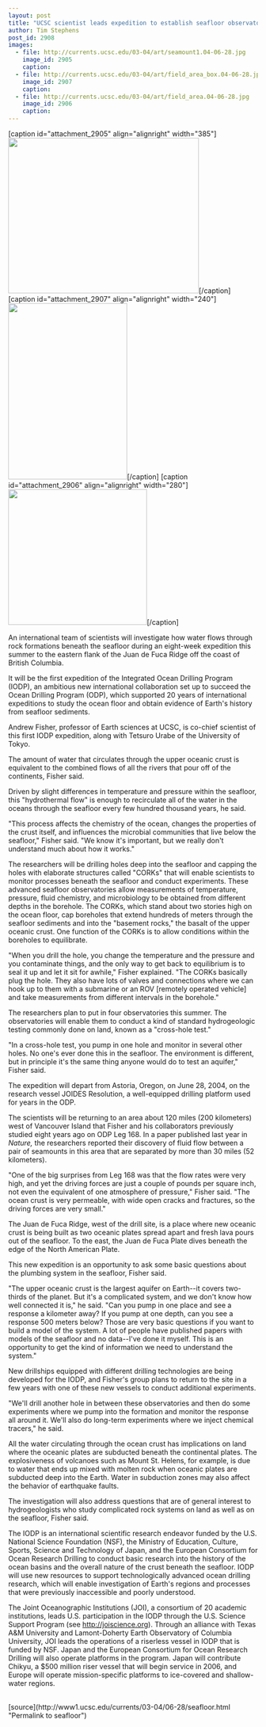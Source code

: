 ```yaml
---
layout: post
title: "UCSC scientist leads expedition to establish seafloor observatories for studying water flow in the upper oceanic crust"
author: Tim Stephens
post_id: 2908
images:
  - file: http://currents.ucsc.edu/03-04/art/seamount1.04-06-28.jpg
    image_id: 2905
    caption: 
  - file: http://currents.ucsc.edu/03-04/art/field_area_box.04-06-28.jpg
    image_id: 2907
    caption: 
  - file: http://currents.ucsc.edu/03-04/art/field_area.04-06-28.jpg
    image_id: 2906
    caption: 
---
```


[caption id="attachment_2905" align="alignright" width="385"]<a href="http://localhost/mysite/wp-content/uploads/2004/06/seamount1.04-06-28.jpg"><img class="size-full wp-image-2905" src="http://localhost/mysite/wp-content/uploads/2004/06/seamount1.04-06-28.jpg" alt="" width="385" height="314" /></a>[/caption]
[caption id="attachment_2907" align="alignright" width="240"]<a href="http://localhost/mysite/wp-content/uploads/2004/06/field_area_box.04-06-28.jpg"><img class="size-full wp-image-2907" src="http://localhost/mysite/wp-content/uploads/2004/06/field_area_box.04-06-28.jpg" alt="" width="240" height="356" /></a>[/caption]
[caption id="attachment_2906" align="alignright" width="280"]<a href="http://localhost/mysite/wp-content/uploads/2004/06/field_area.04-06-28.jpg"><img class="size-full wp-image-2906" src="http://localhost/mysite/wp-content/uploads/2004/06/field_area.04-06-28.jpg" alt="" width="280" height="274" /></a>[/caption]
<p>
  An international team of scientists will investigate how water flows through rock formations beneath the seafloor during an eight-week expedition this summer to the eastern flank of the Juan de Fuca Ridge off the coast of British Columbia.<br>
</p>
<p>
  It will be the first expedition of the Integrated Ocean Drilling Program (IODP), an ambitious new international collaboration set up to succeed the Ocean Drilling Program (ODP), which supported 20 years of international expeditions to study the ocean floor and obtain evidence of Earth's history from seafloor sediments.<br>
</p>
<p>
  Andrew Fisher, professor of Earth sciences at UCSC, is co-chief scientist of this first IODP expedition, along with Tetsuro Urabe of the University of Tokyo.<br>
</p>
<p>
  The amount of water that circulates through the upper oceanic crust is equivalent to the combined flows of all the rivers that pour off of the continents, Fisher said.
</p>
<p>
  Driven by slight differences in temperature and pressure within the seafloor, this "hydrothermal flow" is enough to recirculate all of the water in the oceans through the seafloor every few hundred thousand years, he said.<br>
</p>
<p>
  "This process affects the chemistry of the ocean, changes the properties of the crust itself, and influences the microbial communities that live below the seafloor," Fisher said. "We know it's important, but we really don't understand much about how it works."<br>
</p>
<p>
  The researchers will be drilling holes deep into the seafloor and capping the holes with elaborate structures called "CORKs" that will enable scientists to monitor processes beneath the seafloor and conduct experiments. These advanced seafloor observatories allow measurements of temperature, pressure, fluid chemistry, and microbiology to be obtained from different depths in the borehole. The CORKs, which stand about two stories high on the ocean floor, cap boreholes that extend hundreds of meters through the seafloor sediments and into the "basement rocks," the basalt of the upper oceanic crust. One function of the CORKs is to allow conditions within the boreholes to equilibrate.<br>
</p>
<p>
  "When you drill the hole, you change the temperature and the pressure and you contaminate things, and the only way to get back to equilibrium is to seal it up and let it sit for awhile," Fisher explained. "The CORKs basically plug the hole. They also have lots of valves and connections where we can hook up to them with a submarine or an ROV [remotely operated vehicle] and take measurements from different intervals in the borehole."<br>
</p>
<p>
  The researchers plan to put in four observatories this summer. The observatories will enable them to conduct a kind of standard hydrogeologic testing commonly done on land, known as a "cross-hole test."<br>
</p>
<p>
  "In a cross-hole test, you pump in one hole and monitor in several other holes. No one's ever done this in the seafloor. The environment is different, but in principle it's the same thing anyone would do to test an aquifer," Fisher said.<br>
</p>
<p>
  The expedition will depart from Astoria, Oregon, on June 28, 2004, on the research vessel JOIDES Resolution, a well-equipped drilling platform used for years in the ODP.
</p>
<p>
  The scientists will be returning to an area about 120 miles (200 kilometers) west of Vancouver Island that Fisher and his collaborators previously studied eight years ago on ODP Leg 168. In a paper published last year in <i>Nature,</i> the researchers reported their discovery of fluid flow between a pair of seamounts in this area that are separated by more than 30 miles (52 kilometers).<br>
</p>
<p>
  "One of the big surprises from Leg 168 was that the flow rates were very high, and yet the driving forces are just a couple of pounds per square inch, not even the equivalent of one atmosphere of pressure," Fisher said. "The ocean crust is very permeable, with wide open cracks and fractures, so the driving forces are very small."<br>
</p>
<p>
  The Juan de Fuca Ridge, west of the drill site, is a place where new oceanic crust is being built as two oceanic plates spread apart and fresh lava pours out of the seafloor. To the east, the Juan de Fuca Plate dives beneath the edge of the North American Plate.<br>
</p>
<p>
  This new expedition is an opportunity to ask some basic questions about the plumbing system in the seafloor, Fisher said.<br>
</p>
<p>
  "The upper oceanic crust is the largest aquifer on Earth--it covers two-thirds of the planet. But it's a complicated system, and we don't know how well connected it is," he said. "Can you pump in one place and see a response a kilometer away? If you pump at one depth, can you see a response 500 meters below? Those are very basic questions if you want to build a model of the system. A lot of people have published papers with models of the seafloor and no data--I've done it myself. This is an opportunity to get the kind of information we need to understand the system."<br>
</p>
<p>
  New drillships equipped with different drilling technologies are being developed for the IODP, and Fisher's group plans to return to the site in a few years with one of these new vessels to conduct additional experiments.<br>
</p>
<p>
  "We'll drill another hole in between these observatories and then do some experiments where we pump into the formation and monitor the response all around it. We'll also do long-term experiments where we inject chemical tracers," he said.<br>
</p>
<p>
  All the water circulating through the ocean crust has implications on land where the oceanic plates are subducted beneath the continental plates. The explosiveness of volcanoes such as Mount St. Helens, for example, is due to water that ends up mixed with molten rock when oceanic plates are subducted deep into the Earth. Water in subduction zones may also affect the behavior of earthquake faults.<br>
</p>
<p>
  The investigation will also address questions that are of general interest to hydrogeologists who study complicated rock systems on land as well as on the seafloor, Fisher said.<br>
</p>
<p>
  The IODP is an international scientific research endeavor funded by the U.S. National Science Foundation (NSF), the Ministry of Education, Culture, Sports, Science and Technology of Japan, and the European Consortium for Ocean Research Drilling to conduct basic research into the history of the ocean basins and the overall nature of the crust beneath the seafloor. IODP will use new resources to support technologically advanced ocean drilling research, which will enable investigation of Earth's regions and processes that were previously inaccessible and poorly understood.<br>
</p>
<p>
  The Joint Oceanographic Institutions (JOI), a consortium of 20 academic institutions, leads U.S. participation in the IODP through the U.S. Science Support Program (see <a href="http://joiscience.org">http://joiscience.org</a>). Through an alliance with Texas A&amp;M University and Lamont-Doherty Earth Observatory of Columbia University, JOI leads the operations of a riserless vessel in IODP that is funded by NSF. Japan and the European Consortium for Ocean Research Drilling will also operate platforms in the program. Japan will contribute Chikyu, a $500 million riser vessel that will begin service in 2006, and Europe will operate mission-specific platforms to ice-covered and shallow-water regions.<br>
  <br>
</p>
[source](http://www1.ucsc.edu/currents/03-04/06-28/seafloor.html "Permalink to seafloor")
